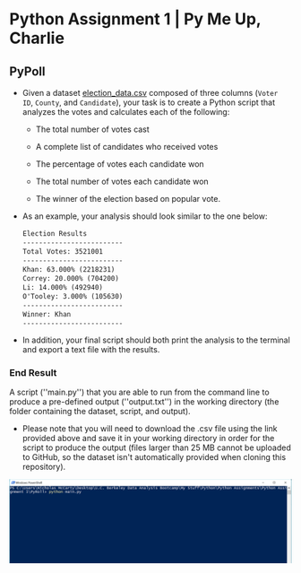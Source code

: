 # Python Assignment 1 | Py Me Up, Charlie

## PyPoll

* Given a dataset [election_data.csv](https://ucb.bootcampcontent.com/UCB-Coding-Bootcamp/UCBBERK201902DATA3/blob/master/02-Homework/03-Python/Instructions/PyPoll/Resources/election_data.csv) composed of three columns (`Voter ID`, `County`, and `Candidate`), your task is to create a Python script that analyzes the votes and calculates each of the following:

  * The total number of votes cast

  * A complete list of candidates who received votes

  * The percentage of votes each candidate won

  * The total number of votes each candidate won

  * The winner of the election based on popular vote.

* As an example, your analysis should look similar to the one below:

  ```text
  Election Results
  -------------------------
  Total Votes: 3521001
  -------------------------
  Khan: 63.000% (2218231)
  Correy: 20.000% (704200)
  Li: 14.000% (492940)
  O'Tooley: 3.000% (105630)
  -------------------------
  Winner: Khan
  -------------------------
  ```

* In addition, your final script should both print the analysis to the terminal and export a text file with the results.

### End Result

A script (''main.py'') that you are able to run from the command line to produce a pre-defined output (''output.txt'') in the working directory (the folder containing the dataset, script, and output). 

* Please note that you will need to download the .csv file using the link provided above and save it in your working directory in order for the script to produce the output (files larger than 25 MB cannot be uploaded to GitHub, so the dataset isn't automatically provided when cloning this repository).

![Run Script](Images/Run_Script.PNG)
